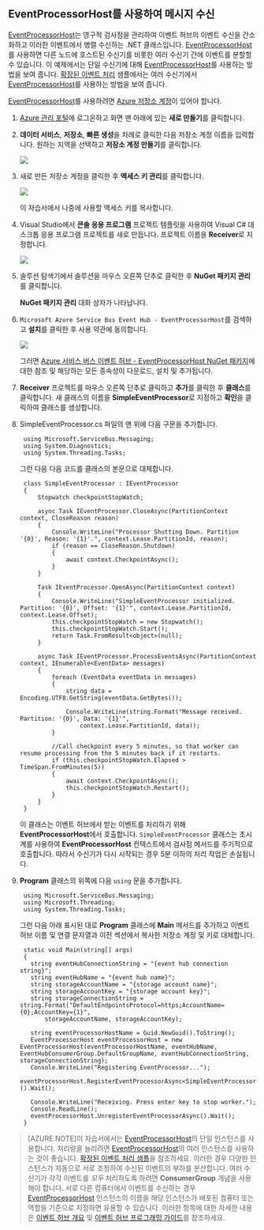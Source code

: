## EventProcessorHost를 사용하여 메시지 수신

[EventProcessorHost]는 영구적 검사점을 관리하여 이벤트 허브의 이벤트 수신을 간소화하고 이러한 이벤트에서 병렬 수신하는 .NET 클래스입니다. [EventProcessorHost]를 사용하면 다른 노드에 호스트된 수신기를 비롯한 여러 수신기 간에 이벤트를 분할할 수 있습니다. 이 예제에서는 단일 수신기에 대해 [EventProcessorHost]를 사용하는 방법을 보여 줍니다. [확장된 이벤트 처리] 샘플에서는 여러 수신기에서 [EventProcessorHost]를 사용하는 방법을 보여 줍니다.

[EventProcessorHost]를 사용하려면 [Azure 저장소 계정]이 있어야 합니다.

1. [Azure 관리 포털]에 로그온하고 화면 맨 아래에 있는 **새로 만들기**를 클릭합니다.

2. **데이터 서비스**, **저장소**, **빠른 생성**을 차례로 클릭한 다음 저장소 계정 이름을 입력합니다. 원하는 지역을 선택하고 **저장소 계정 만들기**를 클릭합니다.

    ![][11]

3. 새로 만든 저장소 계정을 클릭한 후 **액세스 키 관리**를 클릭합니다.

    ![][12]

    이 자습서에서 나중에 사용할 액세스 키를 복사합니다.

4. Visual Studio에서 **콘솔 응용 프로그램** 프로젝트 템플릿을 사용하여 Visual C# 데스크톱 응용 프로그램 프로젝트를 새로 만듭니다. 프로젝트 이름을 **Receiver**로 지정합니다.

    ![][14]

5. 솔루션 탐색기에서 솔루션을 마우스 오른쪽 단추로 클릭한 후 **NuGet 패키지 관리**를 클릭합니다.

	**NuGet 패키지 관리** 대화 상자가 나타납니다.

6. `Microsoft Azure Service Bus Event Hub - EventProcessorHost`를 검색하고 **설치**를 클릭한 후 사용 약관에 동의합니다.

    ![][13]

	그러면 <a href="https://www.nuget.org/packages/Microsoft.Azure.ServiceBus.EventProcessorHost">Azure 서비스 버스 이벤트 허브 - EventProcessorHost NuGet 패키지</a>에 대한 참조 및 해당하는 모든 종속성이 다운로드, 설치 및 추가됩니다.

7. **Receiver** 프로젝트를 마우스 오른쪽 단추로 클릭하고 **추가**를 클릭한 후 **클래스**를 클릭합니다. 새 클래스의 이름을 **SimpleEventProcessor**로 지정하고 **확인**을 클릭하여 클래스를 생성합니다.

8. SimpleEventProcessor.cs 파일의 맨 위에 다음 구문을 추가합니다.

		using Microsoft.ServiceBus.Messaging;
		using System.Diagnostics;
		using System.Threading.Tasks;

	그런 다음 다음 코드를 클래스의 본문으로 대체합니다.

		class SimpleEventProcessor : IEventProcessor
	    {
	        Stopwatch checkpointStopWatch;

	        async Task IEventProcessor.CloseAsync(PartitionContext context, CloseReason reason)
	        {
	            Console.WriteLine("Processor Shutting Down. Partition '{0}', Reason: '{1}'.", context.Lease.PartitionId, reason);
	            if (reason == CloseReason.Shutdown)
	            {
	                await context.CheckpointAsync();
	            }
	        }

	        Task IEventProcessor.OpenAsync(PartitionContext context)
	        {
	            Console.WriteLine("SimpleEventProcessor initialized.  Partition: '{0}', Offset: '{1}'", context.Lease.PartitionId, context.Lease.Offset);
	            this.checkpointStopWatch = new Stopwatch();
	            this.checkpointStopWatch.Start();
	            return Task.FromResult<object>(null);
	        }

	        async Task IEventProcessor.ProcessEventsAsync(PartitionContext context, IEnumerable<EventData> messages)
	        {
	            foreach (EventData eventData in messages)
	            {
	                string data = Encoding.UTF8.GetString(eventData.GetBytes());

	                Console.WriteLine(string.Format("Message received.  Partition: '{0}', Data: '{1}'",
	                    context.Lease.PartitionId, data));
	            }

	            //Call checkpoint every 5 minutes, so that worker can resume processing from the 5 minutes back if it restarts.
	            if (this.checkpointStopWatch.Elapsed > TimeSpan.FromMinutes(5))
                {
                    await context.CheckpointAsync();
                    this.checkpointStopWatch.Restart();
                }
	        }
	    }

	이 클래스는 이벤트 허브에서 받는 이벤트를 처리하기 위해 **EventProcessorHost**에서 호출합니다. `SimpleEventProcessor` 클래스는 초시계를 사용하여 **EventProcessorHost** 컨텍스트에서 검사점 메서드를 주기적으로 호출합니다. 따라서 수신기가 다시 시작되는 경우 5분 이하의 처리 작업은 손실됩니다.

9. **Program** 클래스의 위쪽에 다음 `using` 문을 추가합니다.

		using Microsoft.ServiceBus.Messaging;
		using Microsoft.Threading;
		using System.Threading.Tasks;

	그런 다음 아래 표시된 대로 **Program** 클래스에 **Main** 메서드를 추가하고 이벤트 허브 이름 및 연결 문자열과 이전 섹션에서 복사한 저장소 계정 및 키로 대체합니다.

        static void Main(string[] args)
        {
          string eventHubConnectionString = "{event hub connection string}";
          string eventHubName = "{event hub name}";
          string storageAccountName = "{storage account name}";
          string storageAccountKey = "{storage account key}";
          string storageConnectionString = string.Format("DefaultEndpointsProtocol=https;AccountName={0};AccountKey={1}",
              storageAccountName, storageAccountKey);

          string eventProcessorHostName = Guid.NewGuid().ToString();
          EventProcessorHost eventProcessorHost = new EventProcessorHost(eventProcessorHostName, eventHubName, EventHubConsumerGroup.DefaultGroupName, eventHubConnectionString, storageConnectionString);
          Console.WriteLine("Registering EventProcessor...");
          eventProcessorHost.RegisterEventProcessorAsync<SimpleEventProcessor>().Wait();

          Console.WriteLine("Receiving. Press enter key to stop worker.");
          Console.ReadLine();
          eventProcessorHost.UnregisterEventProcessorAsync().Wait();
        }

> [AZURE.NOTE]이 자습서에서는 [EventProcessorHost]의 단일 인스턴스를 사용합니다. 처리량을 늘리려면 [EventProcessorHost]의 여러 인스턴스를 사용하는 것이 좋습니다. [확장된 이벤트 처리 샘플](영문)을 참조하세요. 이러한 경우 다양한 인스턴스가 자동으로 서로 조정하여 수신된 이벤트의 부하를 분산합니다. 여러 수신기가 각각 이벤트를 *모두* 처리하도록 하려면 **ConsumerGroup** 개념을 사용해야 합니다. 서로 다른 컴퓨터에서 이벤트를 수신하는 경우 [EventProcessorHost] 인스턴스의 이름을 해당 인스턴스가 배포된 컴퓨터 또는 역할을 기준으로 지정하면 유용할 수 있습니다. 이러한 항목에 대한 자세한 내용은 [이벤트 허브 개요] 및 [이벤트 허브 프로그래밍 가이드]를 참조하세요.

<!-- Links -->
[이벤트 허브 개요]: http://msdn.microsoft.com/library/azure/dn836025.aspx
[확장된 이벤트 처리]: https://code.msdn.microsoft.com/windowsazure/Service-Bus-Event-Hub-45f43fc3
[확장된 이벤트 처리 샘플]: https://code.msdn.microsoft.com/windowsazure/Service-Bus-Event-Hub-45f43fc3
[Azure 저장소 계정]: http://azure.microsoft.com/documentation/articles/storage-create-storage-account/
[EventProcessorHost]: http://msdn.microsoft.com/library/azure/microsoft.servicebus.messaging.eventprocessorhost(v=azure.95).aspx
[Azure 관리 포털]: http://manage.windowsazure.com

<!-- Images -->

[11]: ./media/service-bus-event-hubs-getstarted/create-eph-csharp2.png
[12]: ./media/service-bus-event-hubs-getstarted/create-eph-csharp3.png
[13]: ./media/service-bus-event-hubs-getstarted/create-eph-csharp1.png
[14]: ./media/service-bus-event-hubs-getstarted/create-sender-csharp1.png

[이벤트 허브 프로그래밍 가이드]: http://msdn.microsoft.com/library/azure/dn789972.aspx
[Async Await in Console Apps]: http://blogs.msdn.com/b/pfxteam/archive/2012/01/20/10259049.aspx
[AsyncPump.cs]: http://blogs.msdn.com/cfs-file.ashx/__key/communityserver-components-postattachments/00-10-25-90-49/AsyncPump_2E00_cs

<!---HONumber=July15_HO2-->